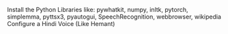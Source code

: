 Install the Python Libraries like: pywhatkit, numpy, inltk, pytorch, simplemma, pyttsx3, pyautogui, SpeechRecognition, webbrowser, wikipedia
Configure a Hindi Voice (Like Hemant)

